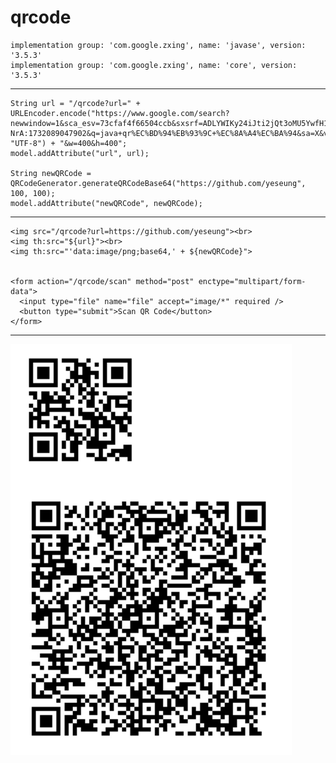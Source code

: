 # qrcode


	implementation group: 'com.google.zxing', name: 'javase', version: '3.5.3'
	implementation group: 'com.google.zxing', name: 'core', version: '3.5.3'

---

	String url = "/qrcode?url=" + URLEncoder.encode("https://www.google.com/search?newwindow=1&sca_esv=73cfaf4f66504ccb&sxsrf=ADLYWIKy24iJti2jQt3oMU5YwfH1zL-NrA:1732089047902&q=java+qr%EC%BD%94%EB%93%9C+%EC%8A%A4%EC%BA%94&sa=X&ved=2ahUKEwjXrK3DtuqJAxW73TQHHUj7C_wQ1QJ6BAg3EAE&biw=2441&bih=1215&dpr=2", "UTF-8") + "&w=400&h=400";
	model.addAttribute("url", url);

 	String newQRCode = QRCodeGenerator.generateQRCodeBase64("https://github.com/yeseung", 100, 100);
	model.addAttribute("newQRCode", newQRCode);
      
---

 	<img src="/qrcode?url=https://github.com/yeseung"><br>
	<img th:src="${url}"><br>
	<img th:src="'data:image/png;base64,' + ${newQRCode}">


 	<form action="/qrcode/scan" method="post" enctype="multipart/form-data">
	  <input type="file" name="file" accept="image/*" required />
	  <button type="submit">Scan QR Code</button>
	</form>
 

---

<img src="https://raw.githubusercontent.com/yeseung/qrcode/refs/heads/master/%E1%84%89%E1%85%B3%E1%84%8F%E1%85%B3%E1%84%85%E1%85%B5%E1%86%AB%E1%84%89%E1%85%A3%E1%86%BA%202024-11-21%20%E1%84%8B%E1%85%A9%E1%84%8C%E1%85%A5%E1%86%AB%2011.09.58.jpg" width="450px"></img>
